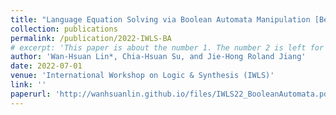 ```yaml
---
title: "Language Equation Solving via Boolean Automata Manipulation [Best paper nomination]"
collection: publications
permalink: /publication/2022-IWLS-BA
# excerpt: 'This paper is about the number 1. The number 2 is left for future work.'
author: 'Wan-Hsuan Lin*, Chia-Hsuan Su, and Jie-Hong Roland Jiang'
date: 2022-07-01
venue: 'International Workshop on Logic & Synthesis (IWLS)'
link: ''
paperurl: 'http://wanhsuanlin.github.io/files/IWLS22_BooleanAutomata.pdf'
---
```

<!-- This paper is about the number 1. The number 2 is left for future work. -->

